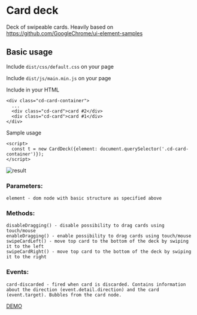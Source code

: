 # Card deck

Deck of swipeable cards. Heavily based on https://github.com/GoogleChrome/ui-element-samples

## Basic usage

Include `dist/css/default.css` on your page

Include `dist/js/main.min.js` on your page

Include in your HTML

    <div class="cd-card-container">
      ...
      <div class="cd-card">card #2</div>
      <div class="cd-card">card #1</div>
    </div>

Sample usage

    <script>
      const t = new CardDeck({element: document.querySelector('.cd-card-container')});
    </script>

![result](http://i.imgur.com/airbhXs.gif)

### Parameters:

    element - dom node with basic structure as specified above

### Methods:

    disableDragging() - disable possibility to drag cards using touch/mouse
    enableDragging() - enable possibility to drag cards using touch/mouse
    swipeCardLeft() - move top card to the bottom of the deck by swiping it to the left
    swipeCardRight() - move top card to the bottom of the deck by swiping it to the right

### Events:

    card-discarded - fired when card is discarded. Contains information about the direction (event.detail.direction) and the card (event.target). Bubbles from the card node.

[DEMO](https://brainly.github.io/ui-components/components/card-deck/)
